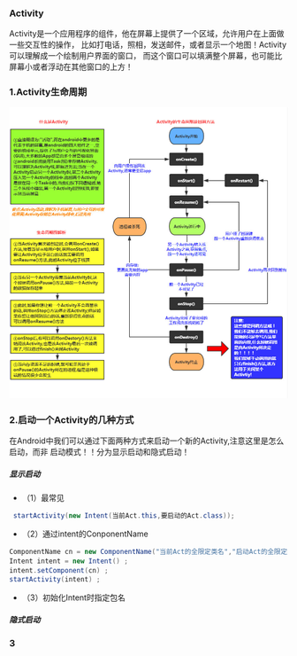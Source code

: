 ### Activity
Activity是一个应用程序的组件，他在屏幕上提供了一个区域，允许用户在上面做一些交互性的操作， 比如打电话，照相，发送邮件，或者显示一个地图！Activity可以理解成一个绘制用户界面的窗口， 而这个窗口可以填满整个屏幕，也可能比屏幕小或者浮动在其他窗口的上方！

### 1.Activity生命周期

![](/assets/Activity生命周期.jpg)

### 2.启动一个Activity的几种方式
在Android中我们可以通过下面两种方式来启动一个新的Activity,注意这里是怎么启动，而非 启动模式！！分为显示启动和隐式启动！

##### 显示启动
* （1）最常见

```java
 startActivity(new Intent(当前Act.this,要启动的Act.class));

```

* （2）通过intent的ConponentName

```java
ComponentName cn = new ComponentName("当前Act的全限定类名","启动Act的全限定类名") ;
Intent intent = new Intent() ;
intent.setComponent(cn) ;
startActivity(intent) ;
```
* （3）初始化Intent时指定包名

##### 隐式启动

### 3
